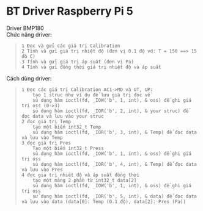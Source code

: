 # BT Driver Raspberry Pi 5  
Driver BMP180  
Chức năng driver:  
>     1 Đọc và gửi các giá trị Calibration  
>     2 Tính và gửi giá trị nhiệt độ (đơn vị 0.1 độ vd: T = 150 ==> 15 độ C)  
>     3 Tính và gửi giá trị áp suất (đơn vị Pa)  
>     4 Tính và gửi đồng thời giá trị nhiệt độ và áp suất  
Cách dùng driver:  
>     1 Đọc các giá trị Calibration AC1->MD và UT, UP:  
>         tạo 1 struc như ví dụ để lưu giá trị đọc về  
>         sủ dụng hàm ioctl(fd, _IOW('b', 1, int), & oss) để ghi giá trị oss (0->3)  
>         sủ dụng hàm ioctl(fd, _IOR('b', 2, int), & your struc) để đọc data và lưu vào your struc  
>     2 đọc giá trị Temp
>         tạo một biến int32_t Temp
>         sủ dụng hàm ioctl(fd, _IOR('b', 3, int), & Temp) để đọc data và lưu vào Temp
>     3 đọc giá trị Pres
>         Tạo một biến int32_t Press  
>         sủ dụng hàm ioctl(fd, _IOW('b', 1, int), & oss) để ghi giá trị oss  
>         sủ dụng hàm ioctl(fd, _IOR('b', 4, int), & Temp) để đọc data và lưu vào Pres  
>     4 đọc gia trị nhiêt độ và áp suất đồng thời  
>         tạo một mảng 2 phần từ int32_t data[2]
>         sủ dụng hàm ioctl(fd, _IOW('b', 1, int), & oss) để ghi giá trị oss
>         sử dụng hàm ioctl(fd, _IOR('b', 5, int), & data) để đọc data và lưu vào data (data[0]: Temp (0.1 độ), data[2]: Pres (Pa))
 
